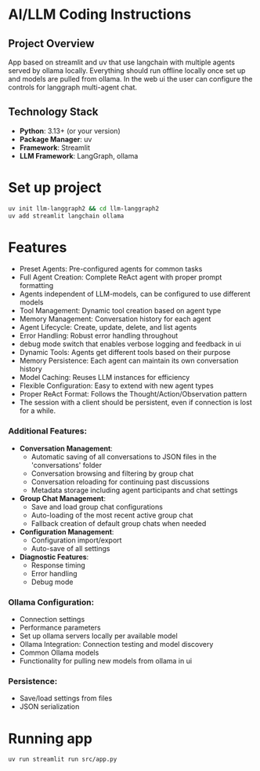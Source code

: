 # AI/LLM Coding Instructions

## Project Overview
App based on streamlit and uv that use langchain with multiple agents served by ollama locally. 
Everything should run offline locally once set up and models are pulled from ollama.
In the web ui the user can configure the controls for langgraph multi-agent chat.

## Technology Stack
- **Python**: 3.13+ (or your version)
- **Package Manager**: uv
- **Framework**: Streamlit
- **LLM Framework**: LangGraph, ollama

# Set up project
```bash
uv init llm-langgraph2 && cd llm-langgraph2
uv add streamlit langchain ollama
```
# Features

- Preset Agents: Pre-configured agents for common tasks
- Full Agent Creation: Complete ReAct agent with proper prompt formatting
- Agents independent of LLM-models, can be configured to use different models
- Tool Management: Dynamic tool creation based on agent type
- Memory Management: Conversation history for each agent
- Agent Lifecycle: Create, update, delete, and list agents
- Error Handling: Robust error handling throughout
- debug mode switch that enables verbose logging and feedback in ui
- Dynamic Tools: Agents get different tools based on their purpose
- Memory Persistence: Each agent can maintain its own conversation history
- Model Caching: Reuses LLM instances for efficiency
- Flexible Configuration: Easy to extend with new agent types
- Proper ReAct Format: Follows the Thought/Action/Observation pattern
- The session with a client should be persistent, even if connection is lost for a while.

### Additional Features:

- **Conversation Management**:
  - Automatic saving of all conversations to JSON files in the 'conversations' folder
  - Conversation browsing and filtering by group chat
  - Conversation reloading for continuing past discussions
  - Metadata storage including agent participants and chat settings
- **Group Chat Management**:
  - Save and load group chat configurations
  - Auto-loading of the most recent active group chat
  - Fallback creation of default group chats when needed
- **Configuration Management**:
  - Configuration import/export
  - Auto-save of all settings
- **Diagnostic Features**:
  - Response timing
  - Error handling
  - Debug mode

### Ollama Configuration:

- Connection settings
- Performance parameters
- Set up ollama servers locally per available model
- Ollama Integration: Connection testing and model discovery
- Common Ollama models
- Functionality for pulling new models from ollama in ui

### Persistence:

- Save/load settings from files
- JSON serialization

# Running app
```bash
uv run streamlit run src/app.py
```